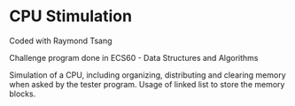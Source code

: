 # CPU Stimulation

Coded with Raymond Tsang

Challenge program done in ECS60 - Data Structures and Algorithms 
 
Simulation of a CPU, including organizing, distributing and clearing memory when asked by the tester program. Usage of linked list to store the memory blocks.
 
